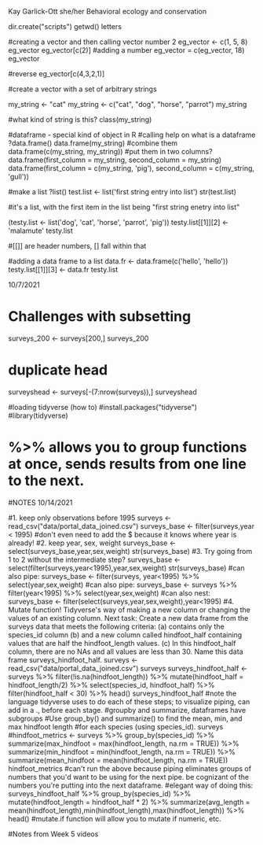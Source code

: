 Kay Garlick-Ott
she/her
Behavioral ecology and conservation

dir.create("scripts")
getwd()
letters

#creating a vector and then calling vector number 2
eg_vector <- c(1, 5, 8)
eg_vector
eg_vector[c(2)]
#adding a number
eg_vector = c(eg_vector, 18)
eg_vector

#reverse
eg_vector[c(4,3,2,1)]

#create a vector with a set of arbitrary strings

my_string <- "cat"
my_string <- c("cat", "dog", "horse", "parrot")
my_string

#what kind of string is this?
class(my_string)

#dataframe - special kind of object in R
#calling help on what is a dataframe
?data.frame()
data.frame(my_string)
#combine them
data.frame(c(my_string, my_string))
#put them in two columns?
data.frame(first_column = my_string, second_column = my_string)
data.frame(first_column = c(my_string, 'pig'), second_column = c(my_string, 'gull'))

#make a list
?list()
test.list <- list('first string entry into list')
str(test.list)

#it's a list, with the first item in the list being "first string enetry into list"

(testy.list <- list('dog', 'cat', 'horse', 'parrot', 'pig'))
testy.list[[1]][2] <- 'malamute'
testy.list

#[[]] are header numbers, [] fall within that

#adding a data frame to a list
data.fr <- data.frame(c('hello', 'hello'))
testy.list[[1]][3] <- data.fr
testy.list

10/7/2021

# Challenges with subsetting

surveys_200 <- surveys[200,]
surveys_200

# duplicate head
surveyshead <- surveys[-(7:nrow(surveys)),]
surveyshead

#loading tidyverse (how to)
#install.packages("tidyverse")
#library(tidyverse)

# %>% allows you to group functions at once, sends results from one line to the next.


#NOTES 10/14/2021

#1. keep only observations before 1995
surveys <- read_csv("data/portal_data_joined.csv")
surveys_base <- filter(surveys,year < 1995)
#don't even need to add the $ because it knows where year is already!
#2. keep year, sex, weight
surveys_base <- select(surveys_base,year,sex,weight)
str(surveys_base)
#3. Try going from 1 to 2 without the intermediate step?
surveys_base <- select(filter(surveys,year<1995),year,sex,weight)
str(surveys_base)
#can also pipe: surveys_base <- filter(surveys, year<1995) %>% select(year,sex,weight)
#can also pipe: surveys_base <- surveys %>% filter(year<1995) %>% select(year,sex,weight)
#can also nest: surveys_base <- filter(select(surveys,year,sex,weight),year<1995)
#4. Mutate function! Tidyverse's way of making a new column or changing the values of an existing column. Next task: Create a new data frame from the surveys data that meets the following criteria: (a) contains only the species_id column (b) and a new column called hindfoot_half containing values that are half the hindfoot_length values. (c) In this hindfoot_half column, there are no NAs and all values are less than 30. Name this data frame surveys_hindfoot_half.
surveys <- read_csv("data/portal_data_joined.csv")
surveys
surveys_hindfoot_half <- surveys %>% filter(!is.na(hindfoot_length)) %>% mutate(hindfoot_half = hindfoot_length/2) %>% select(species_id, hindfoot_half) %>% filter(hindfoot_half < 30) %>% head()
surveys_hindfoot_half
#note the language tidyverse uses to do each of these steps; to visualize piping, can add in a ., before each stage.
#groupby and summarize, dataframes have subgroups
#Use group_by() and summarize() to find the mean, min, and max hindfoot length
#for each species (using species_id).
surveys
#hindfoot_metrics <- surveys %>% group_by(species_id) %>% summarize(max_hindfoot = max(hindfoot_length, na.rm = TRUE)) %>% summarize(min_hindfoot = min(hindfoot_length, na.rm = TRUE)) %>% summarize(mean_hindfoot = mean(hindfoot_length, na.rm = TRUE))
hindfoot_metrics
#can't run the above because piping eliminates groups of numbers that you'd want to be using for the next pipe. be cognizant of the numbers you're putting into the next dataframe.
#elegant way of doing this:
surveys_hindfoot_half %>% group_by(species_id) %>%
  mutate(hindfoot_length = hindfoot_half * 2) %>%
  summarize(avg_length = mean(hindfoot_length),min(hindfoot_length),max(hindfoot_length)) %>%
  head()
#mutate.if function will allow you to mutate if numeric, etc.

#Notes from Week 5 videos



